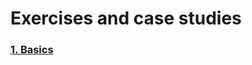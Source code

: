 # Exercises and case studies

### [1. Basics](https://github.com/MarcusMKappa/courses/blob/main/Python%20programming%20A%20to%20Z/01_Basics.ipynb)

